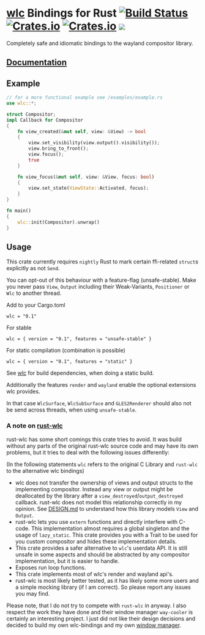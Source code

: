 # [wlc](https://github.com/Cloudef/wlc) Bindings for Rust [![Build Status](https://travis-ci.org/Drakulix/wlc.svg?branch=master)](https://travis-ci.org/Drakulix/wlc) [![Crates.io](https://img.shields.io/crates/v/wlc.svg)](https://crates.io/crates/simplelog) [![Crates.io](https://img.shields.io/crates/l/wlc.svg)](https://crates.io/crates/simplelog) [![](https://tokei.rs/github/Drakulix/wlc)](https://github.com/Aaronepower/tokei)

Completely safe and idiomatic bindings to the wayland compositor library.

## [Documentation](https://drakulix.github.io/wlc)

## Example

```rust
// for a more functional example see /examples/example.rs
use wlc::*;

struct Compositor;
impl Callback for Compositor
{
    fn view_created(&mut self, view: &View) -> bool
    {
        view.set_visibility(view.output().visibility());
        view.bring_to_front();
        view.focus();
        true
    }

    fn view_focus(&mut self, view: &View, focus: bool)
    {
        view.set_state(ViewState::Activated, focus);
    }
}

fn main()
{
    wlc::init(Compositor).unwrap()
}
```

## Usage

This crate currently requires `nightly` Rust to mark certain ffi-related `struct`s explicitly as not `Send`.

You can opt-out of this behaviour with a feature-flag (unsafe-stable).
Make you never pass `View`, `Output` including their Weak-Variants, `Positioner` or `Wlc` to another thread.


Add to your Cargo.toml
```
wlc = "0.1"
```

For stable
```
wlc = { version = "0.1", features = "unsafe-stable" }
```

For static compilation (combination is possible)
```
wlc = { version = "0.1", features = "static" }
```
See [wlc](https://github.com/Cloudef/wlc) for build dependencies, when doing a static build.


Additionally the features `render` and `wayland` enable the optional extensions wlc provides.

In that case `WlcSurface`, `WlcSubSurface` and `GLES2Renderer` should also not be send across threads, when using `unsafe-stable`.


### A note on [rust-wlc](https://github.com/Immington-Industries/rust-wlc)

rust-wlc has some short comings this crate tries to avoid. It was build without any parts of the original rust-wlc source code and may have its own problems, but it tries to deal with the following issues differently:

(In the following statements `wlc` refers to the original C Library and `rust-wlc` to the alternative wlc bindings)

- wlc does not transfer the ownership of views and output structs to the implementing compositor. Instead any view or output might be deallocated by the library after a `view_destroyed`/`output_destroyed` callback. rust-wlc does not model this relationship correctly in my opinion. See [DESIGN.md](https://github.com/Drakulix/wlc.rs/tree/master/DESIGN.md) to understand how this library models `View` and `Output`.
- rust-wlc lets you use `extern` functions and directly interfere with C-code. This implementation almost requires a global singleton and the usage of `lazy_static`. This crate provides you with a Trait to be used for you custom compositor and hides these implementation details.
- This crate provides a safer alternative to `wlc`'s userdata API. It is still unsafe in some aspects and should be abstracted by any compositor implementation, but it is easier to handle.
- Exposes run loop functions.
- This crate implements most of wlc's render and wayland api's.
- rust-wlc is most likely better tested, as it has likely some more users and a simple mocking library (if I am correct). So please report any issues you may find.

Please note, that I do not try to compete with `rust-wlc` in anyway. I also respect the work they have done and their window manager `way-cooler` is certainly an interesting project.
I just did not like their design decisions and decided to build my own wlc-bindings and my own [window manager](https://github.com/Drakulix/fireplace).
